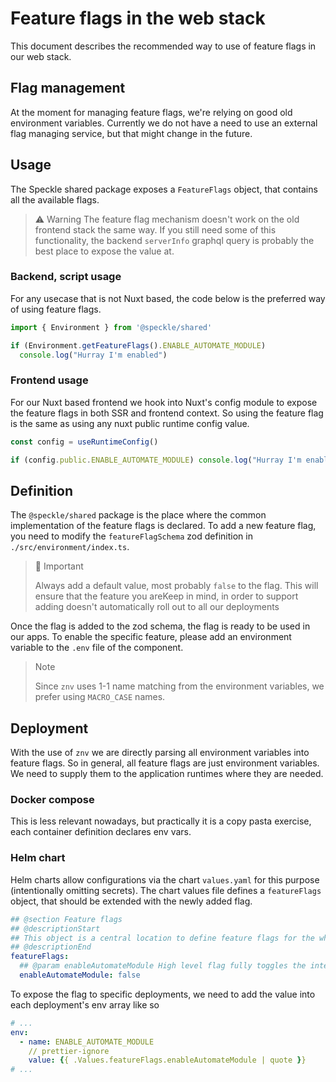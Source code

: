 # Feature flags in the web stack

This document describes the recommended way to use of feature flags in our web stack.

## Flag management

At the moment for managing feature flags, we're relying on good old environment variables.
Currently we do not have a need to use an external flag managing service, but that might change in the future.

## Usage

The Speckle shared package exposes a `FeatureFlags` object, that contains all the available flags.

> ⚠️ Warning
> The feature flag mechanism doesn't work on the old frontend stack the same way.
> If you still need some of this functionality, the backend `serverInfo` graphql query is probably the best place to expose the value at.

### Backend, script usage

For any usecase that is not Nuxt based, the code below is the preferred way of using feature flags.

```typescript
import { Environment } from '@speckle/shared'

if (Environment.getFeatureFlags().ENABLE_AUTOMATE_MODULE)
  console.log("Hurray I'm enabled")
```

### Frontend usage

For our Nuxt based frontend we hook into Nuxt's config module to expose the feature flags in both SSR and frontend context.
So using the feature flag is the same as using any nuxt public runtime config value.

```typescript
const config = useRuntimeConfig()

if (config.public.ENABLE_AUTOMATE_MODULE) console.log("Hurray I'm enabled")
```

## Definition

The `@speckle/shared` package is the place where the common implementation of the feature flags is declared.
To add a new feature flag, you need to modify the `featureFlagSchema` zod definition in `./src/environment/index.ts`.

> 📣 Important
>
> Always add a default value, most probably `false` to the flag.
> This will ensure that the feature you areKeep in mind, in order to support adding doesn't automatically roll out to all our deployments

Once the flag is added to the zod schema, the flag is ready to be used in our apps.
To enable the specific feature, please add an environment variable to the `.env` file of the component.

> Note
>
> Since `znv` uses 1-1 name matching from the environment variables, we prefer using `MACRO_CASE` names.

## Deployment

With the use of `znv` we are directly parsing all environment variables into feature flags. So in general, all feature flags are just environment variables. We need to supply them to the application runtimes where they are needed.

### Docker compose

This is less relevant nowadays, but practically it is a copy pasta exercise, each container definition declares env vars.

### Helm chart

Helm charts allow configurations via the chart `values.yaml` for this purpose (intentionally omitting secrets). The chart values file defines a `featureFlags` object, that should be extended with the newly added flag.

```yaml
## @section Feature flags
## @descriptionStart
## This object is a central location to define feature flags for the whole chart.
## @descriptionEnd
featureFlags:
  ## @param enableAutomateModule High level flag fully toggles the integrated automate module
  enableAutomateModule: false
```

To expose the flag to specific deployments, we need to add the value into each deployment's env array like so

```yaml
# ...
env:
  - name: ENABLE_AUTOMATE_MODULE
    // prettier-ignore
    value: {{ .Values.featureFlags.enableAutomateModule | quote }}
# ...
```

